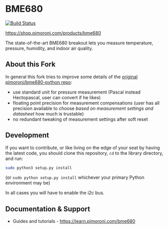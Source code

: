 # BME680

[![Build Status](https://travis-ci.org/cmur2/python-bme680.svg?branch=master)](https://travis-ci.org/cmur2/python-bme680)

https://shop.pimoroni.com/products/bme680

The state-of-the-art BME680 breakout lets you measure temperature, pressure, humidity, and indoor air quality.

## About this Fork

In general this fork tries to improve some details of the [original pimoroni/bme680-python repo](https://github.com/pimoroni/bme680-python):

- use standard unit for pressure measurement (Pascal instead Hectopascal, user can convert if he likes)
- floating point precision for measurement compensations (user has all precision available to choose *based on measurement settings and datasheet* how much is trustable)
- no redundant tweaking of measurement settings after soft reset

## Development

If you want to contribute, or like living on the edge of your seat by having the latest code, you should clone this repository, `cd` to the library directory, and run:

```bash
sudo python3 setup.py install
```
(or `sudo python setup.py install` whichever your primary Python environment may be)

In all cases you will have to enable the i2c bus.

## Documentation & Support

* Guides and tutorials - https://learn.pimoroni.com/bme680
